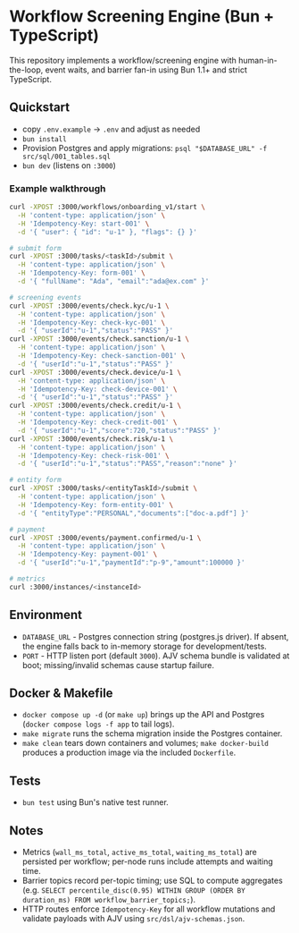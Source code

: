 # Workflow Screening Engine (Bun + TypeScript)

This repository implements a workflow/screening engine with human-in-the-loop, event waits, and barrier fan-in using Bun 1.1+ and strict TypeScript.

## Quickstart
- copy `.env.example` → `.env` and adjust as needed
- `bun install`
- Provision Postgres and apply migrations: `psql "$DATABASE_URL" -f src/sql/001_tables.sql`
- `bun dev` (listens on `:3000`)

### Example walkthrough
```bash
curl -XPOST :3000/workflows/onboarding_v1/start \
  -H 'content-type: application/json' \
  -H 'Idempotency-Key: start-001' \
  -d '{ "user": { "id": "u-1" }, "flags": {} }'

# submit form
curl -XPOST :3000/tasks/<taskId>/submit \
  -H 'content-type: application/json' \
  -H 'Idempotency-Key: form-001' \
  -d '{ "fullName": "Ada", "email":"ada@ex.com" }'

# screening events
curl -XPOST :3000/events/check.kyc/u-1 \
  -H 'content-type: application/json' \
  -H 'Idempotency-Key: check-kyc-001' \
  -d '{ "userId":"u-1","status":"PASS" }'
curl -XPOST :3000/events/check.sanction/u-1 \
  -H 'content-type: application/json' \
  -H 'Idempotency-Key: check-sanction-001' \
  -d '{ "userId":"u-1","status":"PASS" }'
curl -XPOST :3000/events/check.device/u-1 \
  -H 'content-type: application/json' \
  -H 'Idempotency-Key: check-device-001' \
  -d '{ "userId":"u-1","status":"PASS" }'
curl -XPOST :3000/events/check.credit/u-1 \
  -H 'content-type: application/json' \
  -H 'Idempotency-Key: check-credit-001' \
  -d '{ "userId":"u-1","score":720,"status":"PASS" }'
curl -XPOST :3000/events/check.risk/u-1 \
  -H 'content-type: application/json' \
  -H 'Idempotency-Key: check-risk-001' \
  -d '{ "userId":"u-1","status":"PASS","reason":"none" }'

# entity form
curl -XPOST :3000/tasks/<entityTaskId>/submit \
  -H 'content-type: application/json' \
  -H 'Idempotency-Key: form-entity-001' \
  -d '{ "entityType":"PERSONAL","documents":["doc-a.pdf"] }'

# payment
curl -XPOST :3000/events/payment.confirmed/u-1 \
  -H 'content-type: application/json' \
  -H 'Idempotency-Key: payment-001' \
  -d '{ "userId":"u-1","paymentId":"p-9","amount":100000 }'

# metrics
curl :3000/instances/<instanceId>
```

## Environment
- `DATABASE_URL` - Postgres connection string (postgres.js driver). If absent, the engine falls back to in-memory storage for development/tests.
- `PORT` - HTTP listen port (default `3000`). AJV schema bundle is validated at boot; missing/invalid schemas cause startup failure.

## Docker & Makefile
- `docker compose up -d` (or `make up`) brings up the API and Postgres (`docker compose logs -f app` to tail logs).
- `make migrate` runs the schema migration inside the Postgres container.
- `make clean` tears down containers and volumes; `make docker-build` produces a production image via the included `Dockerfile`.

## Tests
- `bun test` using Bun's native test runner.

## Notes
- Metrics (`wall_ms_total`, `active_ms_total`, `waiting_ms_total`) are persisted per workflow; per-node runs include attempts and waiting time.
- Barrier topics record per-topic timing; use SQL to compute aggregates (e.g. `SELECT percentile_disc(0.95) WITHIN GROUP (ORDER BY duration_ms) FROM workflow_barrier_topics;`).
- HTTP routes enforce `Idempotency-Key` for all workflow mutations and validate payloads with AJV using `src/dsl/ajv-schemas.json`.
